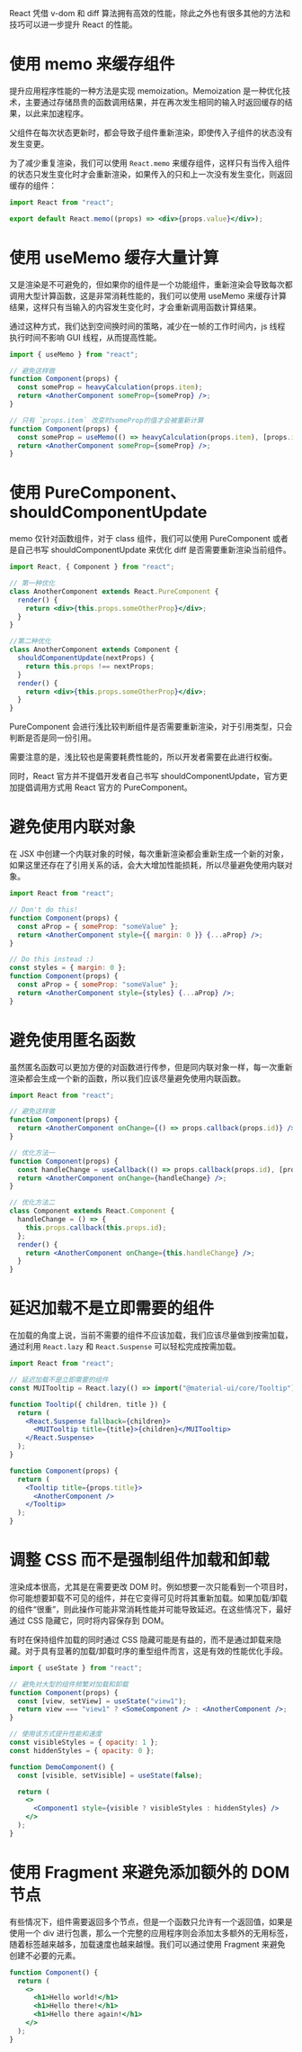 React 凭借 v-dom 和 diff 算法拥有高效的性能，除此之外也有很多其他的方法和技巧可以进一步提升 React 的性能。

# 使用 memo 来缓存组件

提升应用程序性能的一种方法是实现 memoization。Memoization 是一种优化技术，主要通过存储昂贵的函数调用结果，并在再次发生相同的输入时返回缓存的结果，以此来加速程序。

父组件在每次状态更新时，都会导致子组件重新渲染，即使传入子组件的状态没有发生变更。

为了减少重复渲染，我们可以使用 `React.memo` 来缓存组件，这样只有当传入组件的状态只发生变化时才会重新渲染，如果传入的只和上一次没有发生变化，则返回缓存的组件：

```jsx
import React from "react";

export default React.memo((props) => <div>{props.value}</div>);
```

# 使用 useMemo 缓存大量计算

又是渲染是不可避免的，但如果你的组件是一个功能组件，重新渲染会导致每次都调用大型计算函数，这是非常消耗性能的，我们可以使用 useMemo 来缓存计算结果，这样只有当输入的内容发生变化时，才会重新调用函数计算结果。

通过这种方式，我们达到空间换时间的策略，减少在一帧的工作时间内，js 线程执行时间不影响 GUI 线程，从而提高性能。

```jsx
import { useMemo } from "react";

// 避免这样做
function Component(props) {
  const someProp = heavyCalculation(props.item);
  return <AnotherComponent someProp={someProp} />;
}

// 只有 `props.item` 改变时someProp的值才会被重新计算
function Component(props) {
  const someProp = useMemo(() => heavyCalculation(props.item), [props.item]);
  return <AnotherComponent someProp={someProp} />;
}
```

# 使用 PureComponent、shouldComponentUpdate

memo 仅针对函数组件，对于 class 组件，我们可以使用 PureComponent 或者是自己书写 shouldComponentUpdate 来优化 diff 是否需要重新渲染当前组件。

```jsx
import React, { Component } from "react";

// 第一种优化
class AnotherComponent extends React.PureComponent {
  render() {
    return <div>{this.props.someOtherProp}</div>;
  }
}

//第二种优化
class AnotherComponent extends Component {
  shouldComponentUpdate(nextProps) {
    return this.props !== nextProps;
  }
  render() {
    return <div>{this.props.someOtherProp}</div>;
  }
}
```

PureComponent 会进行浅比较判断组件是否需要重新渲染，对于引用类型，只会判断是否是同一份引用。

需要注意的是，浅比较也是需要耗费性能的，所以开发者需要在此进行权衡。

同时，React 官方并不提倡开发者自己书写 shouldComponentUpdate，官方更加提倡调用方式用 React 官方的 PureComponent。

# 避免使用内联对象

在 JSX 中创建一个内联对象的时候，每次重新渲染都会重新生成一个新的对象，如果这里还存在了引用关系的话，会大大增加性能损耗，所以尽量避免使用内联对象。

```jsx
import React from "react";

// Don't do this!
function Component(props) {
  const aProp = { someProp: "someValue" };
  return <AnotherComponent style={{ margin: 0 }} {...aProp} />;
}

// Do this instead :)
const styles = { margin: 0 };
function Component(props) {
  const aProp = { someProp: "someValue" };
  return <AnotherComponent style={styles} {...aProp} />;
}
```

# 避免使用匿名函数

虽然匿名函数可以更加方便的对函数进行传参，但是同内联对象一样，每一次重新渲染都会生成一个新的函数，所以我们应该尽量避免使用内联函数。

```jsx
import React from "react";

// 避免这样做
function Component(props) {
  return <AnotherComponent onChange={() => props.callback(props.id)} />;
}

// 优化方法一
function Component(props) {
  const handleChange = useCallback(() => props.callback(props.id), [props.id]);
  return <AnotherComponent onChange={handleChange} />;
}

// 优化方法二
class Component extends React.Component {
  handleChange = () => {
    this.props.callback(this.props.id);
  };
  render() {
    return <AnotherComponent onChange={this.handleChange} />;
  }
}
```

# 延迟加载不是立即需要的组件

在加载的角度上说，当前不需要的组件不应该加载，我们应该尽量做到按需加载，通过利用 `React.lazy` 和 `React.Suspense` 可以轻松完成按需加载。

```jsx
import React from "react";

// 延迟加载不是立即需要的组件
const MUITooltip = React.lazy(() => import("@material-ui/core/Tooltip"));

function Tooltip({ children, title }) {
  return (
    <React.Suspense fallback={children}>
      <MUITooltip title={title}>{children}</MUITooltip>
    </React.Suspense>
  );
}

function Component(props) {
  return (
    <Tooltip title={props.title}>
      <AnotherComponent />
    </Tooltip>
  );
}
```

# 调整 CSS 而不是强制组件加载和卸载

渲染成本很高，尤其是在需要更改 DOM 时。例如想要一次只能看到一个项目时，你可能想要卸载不可见的组件，并在它变得可见时将其重新加载。如果加载/卸载的组件“很重”，则此操作可能非常消耗性能并可能导致延迟。在这些情况下，最好通过 CSS 隐藏它，同时将内容保存到 DOM。

有时在保持组件加载的同时通过 CSS 隐藏可能是有益的，而不是通过卸载来隐藏。对于具有显著的加载/卸载时序的重型组件而言，这是有效的性能优化手段。

```jsx
import { useState } from "react";

// 避免对大型的组件频繁对加载和卸载
function Component(props) {
  const [view, setView] = useState("view1");
  return view === "view1" ? <SomeComponent /> : <AnotherComponent />;
}

// 使用该方式提升性能和速度
const visibleStyles = { opacity: 1 };
const hiddenStyles = { opacity: 0 };

function DemoComponent() {
  const [visible, setVisible] = useState(false);

  return (
    <>
      <Component1 style={visible ? visibleStyles : hiddenStyles} />
    </>
  );
}
```

# 使用 Fragment 来避免添加额外的 DOM 节点

有些情况下，组件需要返回多个节点，但是一个函数只允许有一个返回值，如果是使用一个 div 进行包裹，那么一个完整的应用程序则会添加太多额外的无用标签，随着标签越来越多，加载速度也越来越慢。我们可以通过使用 Fragment 来避免创建不必要的元素。

```jsx
function Component() {
  return (
    <>
      <h1>Hello world!</h1>
      <h1>Hello there!</h1>
      <h1>Hello there again!</h1>
    </>
  );
}
```
